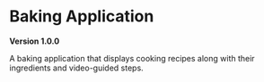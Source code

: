 # Baking Application

**Version 1.0.0**

A baking application that displays cooking recipes along with their ingredients and video-guided steps.
